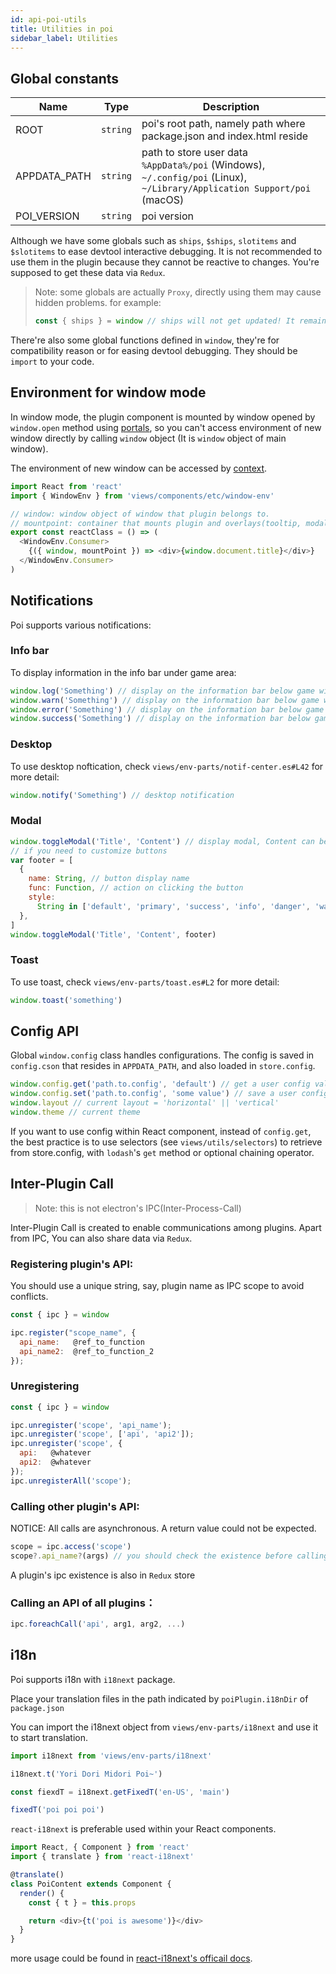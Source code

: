 ```yaml
---
id: api-poi-utils
title: Utilities in poi
sidebar_label: Utilities
---
```


## Global constants

| Name         |   Type   | Description                                                                                                                               |
| ------------ | :------: | ----------------------------------------------------------------------------------------------------------------------------------------- |
| ROOT         | `string` | poi's root path, namely path where package.json and index.html reside                                                                     |
| APPDATA_PATH | `string` | path to store user data <br/> `%AppData%/poi` (Windows), <br/> `~/.config/poi` (Linux), <br/> `~/Library/Application Support/poi` (macOS) |
| POI_VERSION  | `string` | poi version                                                                                                                               |

Although we have some globals such as `ships`, `$ships`, `slotitems` and `$slotitems` to ease devtool interactive debugging. It is not recommended to use them in the plugin because they cannot be reactive to changes. You're supposed to get these data via `Redux`.

> Note: some globals are actually `Proxy`, directly using them may cause hidden problems. for example:
>
> ```javascript
> const { ships } = window // ships will not get updated! It remains the same data as when it is declared
> ```

There're also some global functions defined in `window`, they're for compatibility reason or for easing devtool debugging. They should be `import` to your code.

## Environment for window mode

In window mode, the plugin component is mounted by window opened by `window.open` method using [portals](https://reactjs.org/docs/portals.html), so you can't access environment of new window directly by calling `window` object (It is `window` object of main window).

The environment of new window can be accessed by [context](https://reactjs.org/docs/context.html).

```javascript
import React from 'react'
import { WindowEnv } from 'views/components/etc/window-env'

// window: window object of window that plugin belongs to.
// mountpoint: container that mounts plugin and overlays(tooltip, modal, etc).
export const reactClass = () => (
  <WindowEnv.Consumer>
    {({ window, mountPoint }) => <div>{window.document.title}</div>}
  </WindowEnv.Consumer>
)
```

## Notifications

Poi supports various notifications:

### Info bar

To display information in the info bar under game area:

```javascript
window.log('Something') // display on the information bar below game window
window.warn('Something') // display on the information bar below game window
window.error('Something') // display on the information bar below game window
window.success('Something') // display on the information bar below game window
```

### Desktop

To use desktop noftication, check `views/env-parts/notif-center.es#L42` for more detail:

```javascript
window.notify('Something') // desktop notification
```

### Modal

```javascript
window.toggleModal('Title', 'Content') // display modal, Content can be HTML
// if you need to customize buttons
var footer = [
  {
    name: String, // button display name
    func: Function, // action on clicking the button
    style:
      String in ['default', 'primary', 'success', 'info', 'danger', 'warning'], // button style
  },
]
window.toggleModal('Title', 'Content', footer)
```

### Toast

To use toast, check `views/env-parts/toast.es#L2` for more detail:

```javascript
window.toast('something')
```

## Config API

Global `window.config` class handles configurations. The config is saved in `config.cson` that resides in `APPDATA_PATH`, and also loaded in `store.config`.

```javascript
window.config.get('path.to.config', 'default') // get a user config value, if fail, return the default value (NOT RECOMMENDED, SEE BELOW)
window.config.set('path.to.config', 'some value') // save a user config value, not providing value will delete the config path
window.layout // current layout = 'horizontal' || 'vertical'
window.theme // current theme
```

If you want to use config within React component, instead of `config.get`, the best practice is to use selectors (see `views/utils/selectors`) to retrieve from store.config, with `lodash`'s `get` method or optional chaining operator.

## Inter-Plugin Call

> Note: this is not electron's IPC(Inter-Process-Call)

Inter-Plugin Call is created to enable communications among plugins. Apart from IPC, You can also share data via `Redux`.

### Registering plugin's API:

You should use a unique string, say, plugin name as IPC scope to avoid conflicts.

```javascript
const { ipc } = window

ipc.register("scope_name", {
  api_name:   @ref_to_function
  api_name2:  @ref_to_function_2
});
```

### Unregistering

```javascript
const { ipc } = window

ipc.unregister('scope', 'api_name');
ipc.unregister('scope', ['api', 'api2']);
ipc.unregister('scope', {
  api:   @whatever
  api2:  @whatever
});
ipc.unregisterAll('scope');
```

### Calling other plugin's API:

NOTICE: All calls are asynchronous. A return value could not be expected.

```javascript
scope = ipc.access('scope')
scope?.api_name?(args) // you should check the existence before calling to avoid exceptions
```

A plugin's ipc existence is also in `Redux` store

### Calling an API of all plugins：

```javascript
ipc.foreachCall('api', arg1, arg2, ...)
```

## i18n

Poi supports i18n with `i18next` package.

Place your translation files in the path indicated by `poiPlugin.i18nDir` of `package.json`

You can import the i18next object from `views/env-parts/i18next` and use it to start translation.

```javascript
import i18next from 'views/env-parts/i18next'

i18next.t('Yori Dori Midori Poi~')

const fiexdT = i18next.getFixedT('en-US', 'main')

fixedT('poi poi poi')
```

`react-i18next` is preferable used within your React components.

```javascript
import React, { Component } from 'react'
import { translate } from 'react-i18next'

@translate()
class PoiContent extends Component {
  render() {
    const { t } = this.props

    return <div>{t('poi is awesome')}</div>
  }
}
```

more usage could be found in [react-i18next's officail docs](https://react.i18next.com/).
